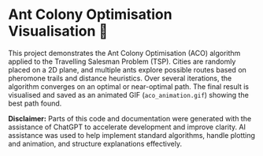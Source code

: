 # Ant Colony Optimisation Visualisation 🐜

This project demonstrates the Ant Colony Optimisation (ACO) algorithm applied to the Travelling Salesman Problem (TSP). Cities are randomly placed on a 2D plane, and multiple ants explore possible routes based on pheromone trails and distance heuristics. Over several iterations, the algorithm converges on an optimal or near-optimal path. The final result is visualised and saved as an animated GIF (`aco_animation.gif`) showing the best path found.  

**Disclaimer:** Parts of this code and documentation were generated with the assistance of ChatGPT to accelerate development and improve clarity. AI assistance was used to help implement standard algorithms, handle plotting and animation, and structure explanations effectively.
